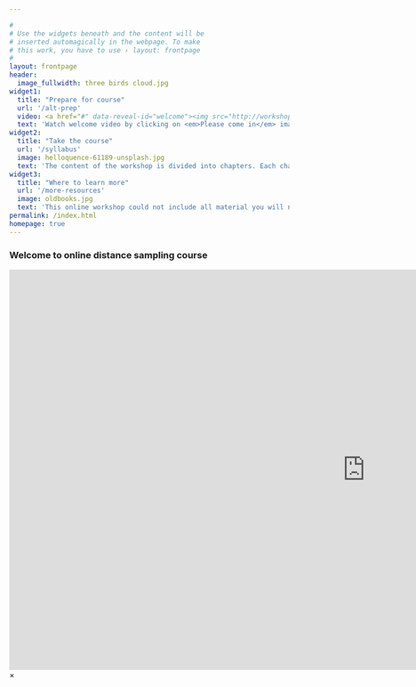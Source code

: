 ```yaml
---

#
# Use the widgets beneath and the content will be
# inserted automagically in the webpage. To make
# this work, you have to use › layout: frontpage
#
layout: frontpage
header:
  image_fullwidth: three birds cloud.jpg
widget1:
  title: "Prepare for course"
  url: '/alt-prep'
  video: <a href="#" data-reveal-id="welcome"><img src="http://workshops.distancesampling.org/online-course/images/welcome-unsplash.jpg"></a>
  text: 'Watch welcome video by clicking on <em>Please come in</em> image. This course will be a mix of lectures, exercises and computer practicals.'
widget2:
  title: "Take the course"
  url: '/syllabus'
  image: helloquence-61189-unsplash.jpg
  text: 'The content of the workshop is divided into chapters. Each chapter will take several hours to complete.'
widget3:
  title: "Where to learn more"
  url: '/more-resources'
  image: oldbooks.jpg
  text: 'This online workshop could not include all material you will need to be proficient at designing, conducting and analysing a distance sampling project.  Click here to find additional resources.'
permalink: /index.html
homepage: true
---
```


<div id="welcome" class="reveal-modal large" data-reveal="" aria-labelledby="modalTitle">
<h3 id="modalTitle">Welcome to online distance sampling course</h3>
<div class="flex-video widescreen" style="display: block;">
	<iframe width="1280" height="720" src="https://www.youtube.com/embed/RyBEgUzhGpk?vq=hd720&amp;rel=0" frameborder="0" allowfullscreen></iframe>
</div>
<a class="close-reveal-modal">&#215;</a>